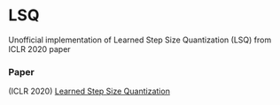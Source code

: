 # LSQ
Unofficial implementation of Learned Step Size Quantization (LSQ) from ICLR 2020 paper

### Paper
(ICLR 2020) [Learned Step Size Quantization](https://arxiv.org/abs/1902.08153)

